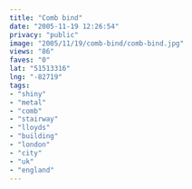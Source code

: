 ```yaml
---
title: "Comb bind"
date: "2005-11-19 12:26:54"
privacy: "public"
image: "2005/11/19/comb-bind/comb-bind.jpg"
views: "86"
faves: "0"
lat: "51513316"
lng: "-82719"
tags:
- "shiny"
- "metal"
- "comb"
- "stairway"
- "lloyds"
- "building"
- "london"
- "city"
- "uk"
- "england"
---
```


